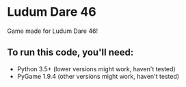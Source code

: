 # Ludum Dare 46
Game made for Ludum Dare 46!

## To run this code, you'll need:
- Python 3.5+ (lower versions might work, haven't tested)
- PyGame 1.9.4 (other versions might work, haven't tested)
